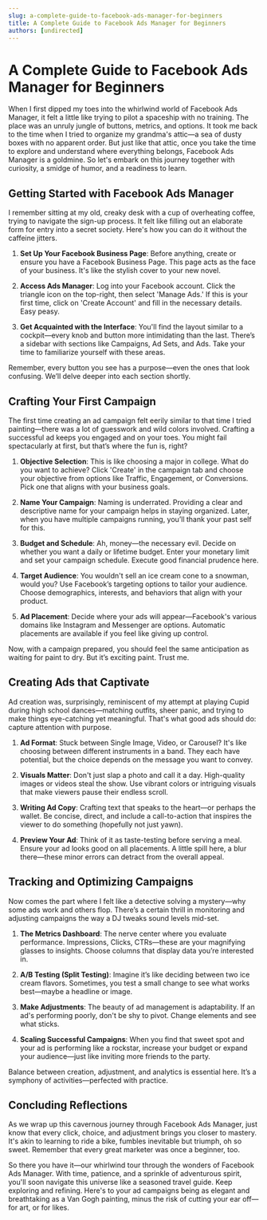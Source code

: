 ```yaml
---
slug: a-complete-guide-to-facebook-ads-manager-for-beginners
title: A Complete Guide to Facebook Ads Manager for Beginners
authors: [undirected]
---
```



# A Complete Guide to Facebook Ads Manager for Beginners

When I first dipped my toes into the whirlwind world of Facebook Ads Manager, it felt a little like trying to pilot a spaceship with no training. The place was an unruly jungle of buttons, metrics, and options. It took me back to the time when I tried to organize my grandma's attic—a sea of dusty boxes with no apparent order. But just like that attic, once you take the time to explore and understand where everything belongs, Facebook Ads Manager is a goldmine. So let's embark on this journey together with curiosity, a smidge of humor, and a readiness to learn.

## Getting Started with Facebook Ads Manager

I remember sitting at my old, creaky desk with a cup of overheating coffee, trying to navigate the sign-up process. It felt like filling out an elaborate form for entry into a secret society. Here's how you can do it without the caffeine jitters.

1. **Set Up Your Facebook Business Page**: Before anything, create or ensure you have a Facebook Business Page. This page acts as the face of your business. It's like the stylish cover to your new novel.
   
2. **Access Ads Manager**: Log into your Facebook account. Click the triangle icon on the top-right, then select 'Manage Ads.' If this is your first time, click on 'Create Account' and fill in the necessary details. Easy peasy.

3. **Get Acquainted with the Interface**: You'll find the layout similar to a cockpit—every knob and button more intimidating than the last. There’s a sidebar with sections like Campaigns, Ad Sets, and Ads. Take your time to familiarize yourself with these areas.

Remember, every button you see has a purpose—even the ones that look confusing. We’ll delve deeper into each section shortly.

## Crafting Your First Campaign

The first time creating an ad campaign felt eerily similar to that time I tried painting—there was a lot of guesswork and wild colors involved. Crafting a successful ad keeps you engaged and on your toes. You might fail spectacularly at first, but that’s where the fun is, right?

1. **Objective Selection**: This is like choosing a major in college. What do you want to achieve? Click 'Create' in the campaign tab and choose your objective from options like Traffic, Engagement, or Conversions. Pick one that aligns with your business goals.

2. **Name Your Campaign**: Naming is underrated. Providing a clear and descriptive name for your campaign helps in staying organized. Later, when you have multiple campaigns running, you’ll thank your past self for this.

3. **Budget and Schedule**: Ah, money—the necessary evil. Decide on whether you want a daily or lifetime budget. Enter your monetary limit and set your campaign schedule. Execute good financial prudence here.

4. **Target Audience**: You wouldn't sell an ice cream cone to a snowman, would you? Use Facebook’s targeting options to tailor your audience. Choose demographics, interests, and behaviors that align with your product.

5. **Ad Placement**: Decide where your ads will appear—Facebook's various domains like Instagram and Messenger are options. Automatic placements are available if you feel like giving up control.

Now, with a campaign prepared, you should feel the same anticipation as waiting for paint to dry. But it’s exciting paint. Trust me.

## Creating Ads that Captivate

Ad creation was, surprisingly, reminiscent of my attempt at playing Cupid during high school dances—matching outfits, sheer panic, and trying to make things eye-catching yet meaningful. That's what good ads should do: capture attention with purpose.

1. **Ad Format**: Stuck between Single Image, Video, or Carousel? It's like choosing between different instruments in a band. They each have potential, but the choice depends on the message you want to convey.

2. **Visuals Matter**: Don't just slap a photo and call it a day. High-quality images or videos steal the show. Use vibrant colors or intriguing visuals that make viewers pause their endless scroll.

3. **Writing Ad Copy**: Crafting text that speaks to the heart—or perhaps the wallet. Be concise, direct, and include a call-to-action that inspires the viewer to do something (hopefully not just yawn).

4. **Preview Your Ad**: Think of it as taste-testing before serving a meal. Ensure your ad looks good on all placements. A little spill here, a blur there—these minor errors can detract from the overall appeal.

## Tracking and Optimizing Campaigns

Now comes the part where I felt like a detective solving a mystery—why some ads work and others flop. There’s a certain thrill in monitoring and adjusting campaigns the way a DJ tweaks sound levels mid-set.

1. **The Metrics Dashboard**: The nerve center where you evaluate performance. Impressions, Clicks, CTRs—these are your magnifying glasses to insights. Choose columns that display data you’re interested in.

2. **A/B Testing (Split Testing)**: Imagine it’s like deciding between two ice cream flavors. Sometimes, you test a small change to see what works best—maybe a headline or image.

3. **Make Adjustments**: The beauty of ad management is adaptability. If an ad's performing poorly, don't be shy to pivot. Change elements and see what sticks.

4. **Scaling Successful Campaigns**: When you find that sweet spot and your ad is performing like a rockstar, increase your budget or expand your audience—just like inviting more friends to the party.

Balance between creation, adjustment, and analytics is essential here. It’s a symphony of activities—perfected with practice.

## Concluding Reflections

As we wrap up this cavernous journey through Facebook Ads Manager, just know that every click, choice, and adjustment brings you closer to mastery. It's akin to learning to ride a bike, fumbles inevitable but triumph, oh so sweet. Remember that every great marketer was once a beginner, too.

So there you have it—our whirlwind tour through the wonders of Facebook Ads Manager. With time, patience, and a sprinkle of adventurous spirit, you'll soon navigate this universe like a seasoned travel guide. Keep exploring and refining. Here's to your ad campaigns being as elegant and breathtaking as a Van Gogh painting, minus the risk of cutting your ear off—for art, or for likes.